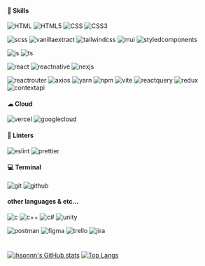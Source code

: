 <!---
jhsonnn/jhsonnn is a ✨ special ✨ repository because its `README.md` (this file) appears on your GitHub profile.
You can click the Preview link to take a look at your changes.
--->
<h4>🚀 Skills</h4>
<p>
  <img src="https://img.shields.io/badge/HTML-239120?style=plastic&logo=html5&logoColor=white" alt="HTML">
  <img src="https://img.shields.io/badge/HTML5-E34F26?style=plastic&logo=html5&logoColor=white" alt="HTML5">
  <img src="https://img.shields.io/badge/CSS-239120?style=plastic&logo=css3&logoColor=white" alt="CSS">
  <img src="https://img.shields.io/badge/CSS3-1572B6?style=plastic&logo=css3&logoColor=white" alt="CSS3">
</p>
<p>
  <img src="https://img.shields.io/badge/SCSS-CC6699?style=plastic&logo=sass&logoColor=white" alt="scss">
  <img src="https://img.shields.io/badge/Vanilla--Extract-FFB6C1?style=plastic&logo=Vanilla-Extract&logoColor=white" alt="vanillaextract">
  <img src="https://img.shields.io/badge/Tailwind_CSS-38B2AC?style=plastic&logo=tailwind-css&logoColor=white" alt="tailwindcss">
  <img src="https://img.shields.io/badge/Material--UI-0081CB?style=plastic&logo=material-ui&logoColor=white" alt="mui">
  <img src="https://img.shields.io/badge/styled--components-DB7093?style=plastic&logo=styled-components&logoColor=white" alt="styledcomponents">
</p>
<p>
  <img src="https://img.shields.io/badge/JavaScript-F7DF1E?style=plastic&logo=JavaScript&logoColor=white" alt="js">
  <img src="https://img.shields.io/badge/TypeScript-007ACC?style=plastic&logo=typescript&logoColor=white" alt="ts">
</p>
<p>
  <img src="https://img.shields.io/badge/React-20232A?style=plastic&logo=react&logoColor=61DAFB" alt="react">
  <img src="https://img.shields.io/badge/React_Native-20232A?style=plastic&logo=react&logoColor=61DAFB" alt="reactnative">
  <img src="https://img.shields.io/badge/Next.js-000?logo=nextdotjs&logoColor=fff&style=plastic" alt="nexjs">
</p>
<p>
  <img src="https://img.shields.io/badge/React_Router-CA4245?style=plastic&logo=react-router&logoColor=white" alt="reactrouter">
  <img src="https://img.shields.io/badge/Axios-9D4CCC?style=plastic&logo=axios&logoColor=white" alt="axios">
  <img src="https://img.shields.io/badge/Yarn-3998C2?style=plastic&logo=yarn&logoColor=white" alt="yarn">
  <img src="https://img.shields.io/badge/npm-CB3837?style=plastic&logo=npm&logoColor=white" alt="npm">
  <img src="https://img.shields.io/badge/Vite-8C71F0?style=plastic&logo=vite&logoColor=white" alt="vite">
  <img src="https://img.shields.io/badge/React--Query-F73F51?style=plastic&logo=reactquery&logoColor=white" alt="reactquery">
  <img src="https://img.shields.io/badge/Redux-7248B6?style=plastic&logo=redux&logoColor=white" alt="redux">
  <img src="https://img.shields.io/badge/Context%20API-61DAFB?style=plastic&logo=react&logoColor=white" alt="contextapi">
</p>
<h4>☁ Cloud</h4>
<p>
  <img src="https://img.shields.io/badge/Vercel-000000?style=plastic&logo=vercel&logoColor=white" alt="vercel">
   <img src="https://img.shields.io/badge/Google_Cloud-4285F4?style=plastic&logo=google-cloud&logoColor=white" alt="googlecloud">
</p>
<h4>🧐 Linters</h4>
<p>
  <img src="https://img.shields.io/badge/eslint-3A33D1?style=plastic&logo=eslint&logoColor=white" alt="eslint">
  <img src="https://img.shields.io/badge/prettier-1A2C34?style=plastic&logo=prettier&logoColor=F7BA3E" alt="prettier">
</p>
<h4>💻 Terminal</h4>
<p>
  <img src="https://img.shields.io/badge/GIT-E44C30?style=plastic&logo=git&logoColor=white" alt="git">
  <img src="https://img.shields.io/badge/Git--Hub-000000?style=plastic&logo=github&logoColor=white" alt="github">
</p>
<h4>other languages & etc...</h4>
<p>
  <img src="https://img.shields.io/badge/C-00599C?style=plastic&logo=c&logoColor=white" alt="c">
  <img src="https://img.shields.io/badge/C%2B%2B-00599C?style=plastic&logo=c%2B%2B&logoColor=white" alt="c++">
  <img src="https://img.shields.io/badge/C%23-239120?style=plastic&logo=c-sharp&logoColor=white" alt="c#">
  <img src="https://img.shields.io/badge/Unity-100000?style=plastic&logo=unity&logoColor=white" alt="unity">
</p>
<p>
  <img src="https://img.shields.io/badge/Postman-FF6C37?style=plastic&logo=postman&logoColor=white" alt="postman">
  <img src="https://img.shields.io/badge/Figma-EA4C1D?style=plastic&logo=figma&logoColor=white" alt="figma">
  <img src="https://img.shields.io/badge/Trello-%23026AA7.svg?style=plastic&logo=Trello&logoColor=white" alt="trello">
  <img src="https://img.shields.io/badge/Jira-0052CC?style=plastic&logo=Jira&logoColor=white" alt="jira">
</p>

<h1></h1>

[![jhsonnn's GitHub stats](https://github-readme-stats.vercel.app/api?username=jhsonnn&show_icons=true&theme=radical)](https://github.com/anuraghazra/github-readme-stats)
[![Top Langs](https://github-readme-stats.vercel.app/api/top-langs/?username=jhsonnn&layout=compact&theme=blue-green)](https://github.com/anuraghazra/github-readme-stats)











